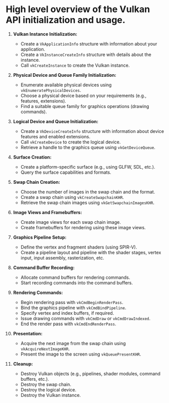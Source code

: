 # High level overview of the Vulkan API initialization and usage.

1. **Vulkan Instance Initialization:**
   - Create a `VkApplicationInfo` structure with information about your application.
   - Create a `VkInstanceCreateInfo` structure with details about the instance.
   - Call `vkCreateInstance` to create the Vulkan instance.

2. **Physical Device and Queue Family Initialization:**
   - Enumerate available physical devices using `vkEnumeratePhysicalDevices`.
   - Choose a physical device based on your requirements (e.g., features, extensions).
   - Find a suitable queue family for graphics operations (drawing commands).

3. **Logical Device and Queue Initialization:**
   - Create a `VkDeviceCreateInfo` structure with information about device features and enabled extensions.
   - Call `vkCreateDevice` to create the logical device.
   - Retrieve a handle to the graphics queue using `vkGetDeviceQueue`.

4. **Surface Creation:**
   - Create a platform-specific surface (e.g., using GLFW, SDL, etc.).
   - Query the surface capabilities and formats.

5. **Swap Chain Creation:**
   - Choose the number of images in the swap chain and the format.
   - Create a swap chain using `vkCreateSwapchainKHR`.
   - Retrieve the swap chain images using `vkGetSwapchainImagesKHR`.

6. **Image Views and Framebuffers:**
   - Create image views for each swap chain image.
   - Create framebuffers for rendering using these image views.

7. **Graphics Pipeline Setup:**
   - Define the vertex and fragment shaders (using SPIR-V).
   - Create a pipeline layout and pipeline with the shader stages, vertex input, input assembly, rasterization, etc.

8. **Command Buffer Recording:**
   - Allocate command buffers for rendering commands.
   - Start recording commands into the command buffers.

9. **Rendering Commands:**
   - Begin rendering pass with `vkCmdBeginRenderPass`.
   - Bind the graphics pipeline with `vkCmdBindPipeline`.
   - Specify vertex and index buffers, if required.
   - Issue drawing commands with `vkCmdDraw` or `vkCmdDrawIndexed`.
   - End the render pass with `vkCmdEndRenderPass`.

10. **Presentation:**
    - Acquire the next image from the swap chain using `vkAcquireNextImageKHR`.
    - Present the image to the screen using `vkQueuePresentKHR`.

11. **Cleanup:**
    - Destroy Vulkan objects (e.g., pipelines, shader modules, command buffers, etc.).
    - Destroy the swap chain.
    - Destroy the logical device.
    - Destroy the Vulkan instance.
